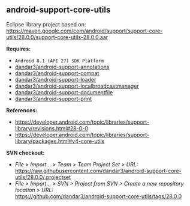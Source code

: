 ## android-support-core-utils

Eclipse library project based on:<br/>
https://maven.google.com/com/android/support/support-core-utils/28.0.0/support-core-utils-28.0.0.aar

**Requires:**
- `Android 8.1 (API 27) SDK Platform`
- [dandar3/android-support-annotations](https://github.com/dandar3/android-support-annotations/tree/28.0.0)
- [dandar3/android-support-compat](https://github.com/dandar3/android-support-compat/tree/28.0.0)
- [dandar3/android-support-loader](https://github.com/dandar3/android-support-loader/tree/28.0.0)
- [dandar3/android-support-localbroadcastmanager](https://github.com/dandar3/android-support-localbroadcastmanager/tree/28.0.0)
- [dandar3/android-support-documentfile](https://github.com/dandar3/android-support-documentfile/tree/28.0.0)
- [dandar3/android-support-print](https://github.com/dandar3/android-support-print/tree/28.0.0)

**References:**
- https://developer.android.com/topic/libraries/support-library/revisions.html#28-0-0
- https://developer.android.com/topic/libraries/support-library/packages.html#v4-core-utils

**SVN checkout:**
- _File > Import... > Team > Team Project Set > URL:_<br/>
  https://raw.githubusercontent.com/dandar3/android-support-core-utils/28.0.0/.projectset
- _File > Import... > SVN > Project from SVN > Create a new repository location > URL:_<br/> 
  https://github.com/dandar3/android-support-core-utils/tags/28.0.0